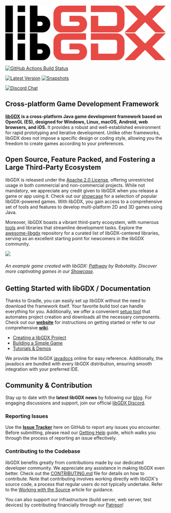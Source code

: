 ![libGDX Logo](libgdx_logo.svg#gh-light-mode-only)
![libGDX Logo](libgdx_logo.svg#gh-dark-mode-only)

[![GitHub Actions Build Status](https://img.shields.io/github/actions/workflow/status/libgdx/libgdx/build-publish.yml?branch=master&label=GitHub%20Actions)](https://github.com/libgdx/libgdx/actions?query=workflow%3A%22Build+and+Publish%22)

[![Latest Version](https://img.shields.io/nexus/r/com.badlogicgames.gdx/gdx?nexusVersion=2&server=https%3A%2F%2Foss.sonatype.org&label=Version)](https://search.maven.org/artifact/com.badlogicgames.gdx/gdx)
[![Snapshots](https://img.shields.io/nexus/s/com.badlogicgames.gdx/gdx?server=https%3A%2F%2Foss.sonatype.org&label=Snapshots)](https://oss.sonatype.org/#nexus-search;gav~com.badlogicgames.gdx~gdx~~~~kw,versionexpand)

[![Discord Chat](https://img.shields.io/discord/348229412858101762?logo=discord)](https://libgdx.com/community/discord/)

## Cross-platform Game Development Framework
**[libGDX](https://libgdx.com) is a cross-platform Java game development framework based on OpenGL (ES), designed for Windows, Linux, macOS, Android, web browsers, and iOS.** It provides a robust and well-established environment for rapid prototyping and iterative development. Unlike other frameworks, libGDX does not impose a specific design or coding style, allowing you the freedom to create games according to your preferences.

## Open Source, Feature Packed, and Fostering a Large Third-Party Ecosystem
libGDX is released under the [Apache 2.0 License](https://www.apache.org/licenses/LICENSE-2.0.html), offering unrestricted usage in both commercial and non-commercial projects. While not mandatory, we appreciate any credit given to libGDX when you release a game or app using it. Check out our [showcase](https://libgdx.com/showcase/) for a selection of popular libGDX-powered games. With libGDX, you gain access to a comprehensive set of tools and features to develop multi-platform 2D and 3D games using Java.

Moreover, libGDX boasts a vibrant third-party ecosystem, with numerous [tools](https://libgdx.com/dev/tools/) and libraries that streamline development tasks. Explore the [awesome-libgdx](https://github.com/rafaskb/awesome-libgdx#readme) repository for a curated list of libGDX-centered libraries, serving as an excellent starting point for newcomers in the libGDX community.

![](https://libgdx.com/assets/images/index_showcase/game0.png)
###### An example game created with libGDX: [Pathway](https://store.steampowered.com/app/546430/Pathway/) by Robotality. Discover more captivating games in our [Showcase](https://libgdx.com/showcase/).

## Getting Started with libGDX / Documentation
Thanks to Gradle, you can easily set up libGDX without the need to download the framework itself. Your favorite build tool can handle everything for you. Additionally, we offer a convenient [setup tool](https://libgdx.com/dev/#how-to-get-started-with-libgdx) that automates project creation and downloads all the necessary components. Check out our **[website](https://libgdx.com/wiki/start/setup)** for instructions on getting started or refer to our comprehensive **[wiki](https://libgdx.com/wiki/)**.

- [Creating a libGDX Project](https://libgdx.com/wiki/start/setup)
- [Building a Simple Game](https://libgdx.com/wiki/start/a-simple-game)
- [Tutorials & Demos](https://libgdx.com/wiki/start/demos-and-tutorials)

We provide the libGDX [javadocs](https://javadoc.io/doc/com.badlogicgames.gdx) online for easy reference. Additionally, the javadocs are bundled with every libGDX distribution, ensuring smooth integration with your preferred IDE.

## Community & Contribution
Stay up to date with the **latest libGDX news** by following our [blog](https://libgdx.com/news/). For engaging discussions and support, join our official [libGDX Discord](https://libgdx.com/community/discord/).

### Reporting Issues
Use the **[Issue Tracker](https://github.com/libgdx/libgdx/issues)** here on GitHub to report any issues you encounter. Before submitting, please read our [Getting Help](https://libgdx.com/wiki/articles/getting-help) guide, which walks you through the process of reporting an issue effectively.

### Contributing to the Codebase
libGDX benefits greatly from contributions made by our dedicated developer community. We appreciate any assistance in making libGDX even better. Check out the [CONTRIBUTING.md](https://github.com/libgdx/libgdx/blob/master/.github/CONTRIBUTING.md) file for details on how to contribute. Note that contributing involves working directly with libGDX's source code, a process that regular users do not typically undertake. Refer to the [Working with the Source](https://libgdx.com/dev/from-source/) article for guidance.

You can also support our infrastructure (build server, web server, test devices) by contributing financially through our [Patreon](https://patreon.com/libgdx)!
